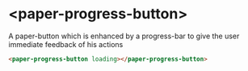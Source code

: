 # \<paper-progress-button\>

A paper-button which is enhanced by a progress-bar to give the user immediate feedback of his actions


<!---
```
<custom-element-demo>
  <template>
    <script src="../webcomponentsjs/webcomponents-lite.js"></script>
    <link rel="import" href="paper-progress-button.html">
    <style is="custom-style">
    </style>
    <next-code-block></next-code-block>
  </template>
</custom-element-demo>
```
-->
```html
<paper-progress-button loading></paper-progress-button>
```
